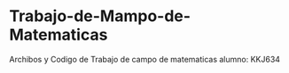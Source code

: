 # Trabajo-de-Mampo-de-Matematicas
Archibos y Codigo de Trabajo de campo de matematicas alumno: KKJ634
